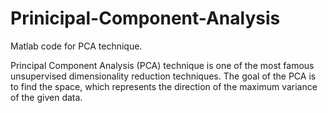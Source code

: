 # Prinicipal-Component-Analysis
Matlab code for PCA technique.


Principal Component Analysis (PCA) technique is one of the most famous unsupervised dimensionality reduction techniques. The goal of the PCA is to find the space, which represents the direction of the maximum variance of the given data. 
